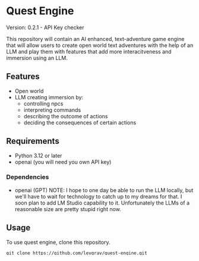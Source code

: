 # Quest Engine

Version: 0.2.1 - API Key checker

This repository will contain an AI enhanced, text-adventure game engine that will allow users to create open world text adventures with the help of an LLM and play them with features that add more interacitveness and immersion using an LLM. 

## Features
- Open world
- LLM creating immersion by:
    - controlling npcs
    - interpreting commands
    - describing the outcome of actions
    - deciding the consequences of certain actions

## Requirements

- Python 3.12 or later
- openai (you will need you own API key)

### Dependencies
- openai (GPT) 
NOTE: I hope to one day be able to run the LLM locally, but we'll have to wait for technology to catch up to my dreams for that. I soon plan to add LM Studio capability to it. Unfortunately the LLMs of a reasonable size are pretty stupid right now. 

## Usage

To use quest engine, clone this repository.

`git clone https://github.com/levgrav/guest-engine.git`

There are two applications: Quest Engine Play and Quest Engine Create

To run either of them, run `python src/quest-engine-[ create | play ]/main.py`

You will need to edit the file called `openai_api_key.txt` in the base directory using a valid API key in order to use any of the LLM features. The program will also prompt you in the command line if this is not done.

To follow along with what the model is doing, look at `files/logs/log.txt`

## Lisence

MIT License (c) 2023 Levi Eby. See `LICENSE.md` for more details.

## Credits

This game engine was (and is currently being) developed by Levi Eby.
